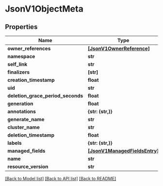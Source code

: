 # JsonV1ObjectMeta


## Properties
Name | Type | Description | Notes
------------ | ------------- | ------------- | -------------
**owner_references** | [**[JsonV1OwnerReference]**](JsonV1OwnerReference.md) |  | [optional] 
**namespace** | **str** |  | [optional] 
**self_link** | **str** |  | [optional] 
**finalizers** | **[str]** |  | [optional] 
**creation_timestamp** | **float** |  | [optional] 
**uid** | **str** |  | [optional] 
**deletion_grace_period_seconds** | **float** |  | [optional] 
**generation** | **float** |  | [optional] 
**annotations** | **{str: (str,)}** |  | [optional] 
**generate_name** | **str** |  | [optional] 
**cluster_name** | **str** |  | [optional] 
**deletion_timestamp** | **float** |  | [optional] 
**labels** | **{str: (str,)}** |  | [optional] 
**managed_fields** | [**[JsonV1ManagedFieldsEntry]**](JsonV1ManagedFieldsEntry.md) |  | [optional] 
**name** | **str** |  | [optional] 
**resource_version** | **str** |  | [optional] 

[[Back to Model list]](../README.md#documentation-for-models) [[Back to API list]](../README.md#documentation-for-api-endpoints) [[Back to README]](../README.md)



